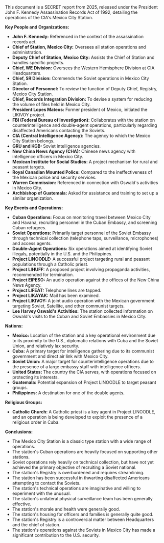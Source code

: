 This document is a SECRET report from 2025, released under the President John F. Kennedy Assassination Records Act of 1992, detailing the operations of the CIA's Mexico City Station.

**Key People and Organizations:**

*   **John F. Kennedy:** Referenced in the context of the assassination records act.
*   **Chief of Station, Mexico City:** Oversees all station operations and administration.
*   **Deputy Chief of Station, Mexico City:** Assists the Chief of Station and handles specific projects.
*   **Chief, WE Division:** Oversees the Western Hemisphere Division at CIA Headquarters.
*   **Chief, SR Division:** Commends the Soviet operations in Mexico City Station.
*   **Director of Personnel:** To review the function of Deputy Chief, Registry, Mexico City Station.
*   **Chief, Records Integration Division:** To devise a system for reducing the volume of files held in Mexico City.
*   **President Lopes Mateos:** Former president of Mexico, initiated the LIKIVOY project.
*   **FBI (Federal Bureau of Investigation):** Collaborates with the station on counterintelligence and double-agent operations, particularly regarding disaffected Americans contacting the Soviets.
*   **CIA (Central Intelligence Agency):** The agency to which the Mexico City Station belongs.
*   **GRU and KGB:** Soviet intelligence agencies.
*   **New China News Agency (CHA):** Chinese news agency with intelligence officers in Mexico City.
*   **Mexican Institute for Social Studies:** A project mechanism for rural and peasant targets.
*   **Royal Canadian Mounted Police:** Compared to the ineffectiveness of the Mexican police and security services.
*   **Warren Commission:** Referenced in connection with Oswald's activities in Mexico City.
*   **Archbishop of Guatemala:** Asked for assistance and training to set up a similar organization.

**Key Events and Operations:**

*   **Cuban Operations:** Focus on monitoring travel between Mexico City and Havana, recruiting personnel in the Cuban Embassy, and screening Cuban refugees.
*   **Soviet Operations:** Primarily target personnel of the Soviet Embassy through technical collection (telephone taps, surveillance, microphones) and access agents.
*   **Double-Agent Operations:** Six operations aimed at identifying Soviet illegals, potentially in the U.S. and the Philippines.
*   **Project LINOODLE:** A successful project targeting rural and peasant populations through a Catholic priest.
*   **Project LIHUFF:** A proposed project involving propaganda activities, recommended for termination.
*   **Project EIPESO:** An audio operation against the offices of the New China News Agency.
*   **Project LIFEAT:** Telephone lines are tapped.
*   **Project LIKAYAK:** Mail has been examined.
*   **Project LIKIVOY:** A joint audio operation with the Mexican government targeting Soviet, Satellite, and other communist targets.
*   **Lee Harvey Oswald's Activities:** The station collected information on Oswald's visits to the Cuban and Soviet Embassies in Mexico City.

**Nations:**

*   **Mexico:** Location of the station and a key operational environment due to its proximity to the U.S., diplomatic relations with Cuba and the Soviet Union, and relatively lax security.
*   **Cuba:** A primary target for intelligence gathering due to its communist government and direct air link with Mexico City.
*   **Soviet Union:** A major target for counterintelligence operations due to the presence of a large embassy staff with intelligence officers.
*   **United States:** The country the CIA serves, with operations focused on protecting its interests.
*   **Guatemala:** Potential expansion of Project LINOODLE to target peasant groups.
*   **Philippines:** A destination for one of the double agents.

**Religious Groups:**

*   **Catholic Church:** A Catholic priest is a key agent in Project LINOODLE, and an operation is being developed to exploit the presence of a religious order in Cuba.

**Conclusions:**

*   The Mexico City Station is a classic type station with a wide range of operations.
*   The station's Cuban operations are heavily focused on supporting other stations.
*   Soviet operations rely heavily on technical collection, but have not yet achieved the primary objective of recruiting a Soviet national.
*   The station's Registry is overburdened and requires streamlining.
*   The station has been successful in thwarting disaffected Americans attempting to contact the Soviets.
*   The station's technical operations are imaginative and willing to experiment with the unusual.
*   The station's unilateral physical surveillance team has been generally effective.
*   The station's morale and health were generally good.
*   The station's housing for officers and families is generally quite good.
*   The station's Registry is a controversial matter between Headquarters and the chief of station.
*   The station's operations against the Soviets in Mexico City has made a significant contribution to the U.S. security.
